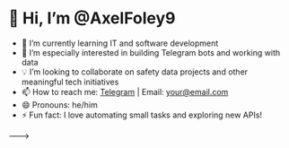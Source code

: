 # 👋 Hi, I’m @AxelFoley9

- 🌱 I’m currently learning IT and software development  
- 🤖 I’m especially interested in building Telegram bots and working with data  
- 💡 I’m looking to collaborate on safety data projects and other meaningful tech initiatives  
- 📫 How to reach me: [Telegram](https://t.me/your_username) | Email: your@email.com  
- 😄 Pronouns: he/him  
- ⚡ Fun fact: I love automating small tasks and exploring new APIs!

<!--
AxelFoley9/AxelFoley9 is a ✨ special ✨ repository because it’s your profile README.
-->
--->
